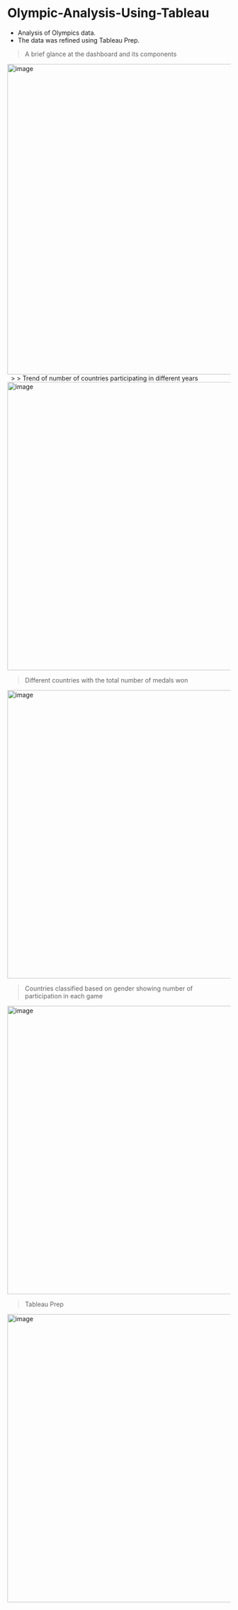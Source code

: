 # Olympic-Analysis-Using-Tableau
- Analysis of Olympics data. 
- The data was refined using Tableau Prep.


> A brief glance at the dashboard and its components
 
<img width="700" alt="image" src="https://github.com/Noor291/Olympic-Analysis-Using-Tableau/assets/78134535/aedb7542-2008-4cd2-884e-26afd66f62d4">
&nbsp 
>
> Trend of number of countries participating in different years

<img width="650" alt="image" src="https://github.com/Noor291/Olympic-Analysis-Using-Tableau/assets/78134535/3806d51c-861f-4b2b-8441-5a0e9190a896">

>
> Different countries with the total number of medals won

<img width="650" alt="image" src="https://github.com/Noor291/Olympic-Analysis-Using-Tableau/assets/78134535/7f219327-17b6-49d5-8988-7a4499208b1f">

>
> Countries classified based on gender showing number of participation in each game

<img width="650" alt="image" src="https://github.com/Noor291/Olympic-Analysis-Using-Tableau/assets/78134535/2c5f5374-72b0-42af-b35c-ecd320754d39">

>
> Tableau Prep

<img width="650" alt="image" src="https://github.com/Noor291/Olympic-Analysis-Using-Tableau/assets/78134535/f32e58d6-5d03-40b1-bb8a-93f6afc2df9e">


